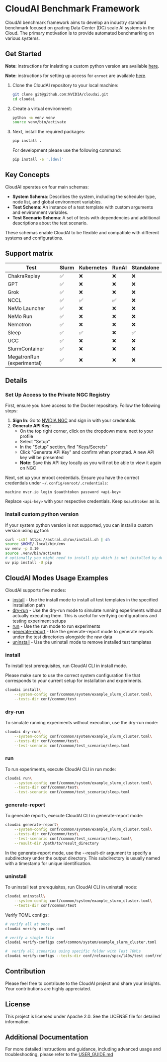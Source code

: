# CloudAI Benchmark Framework

CloudAI benchmark framework aims to develop an industry standard benchmark focused on grading Data Center (DC) scale AI systems in the Cloud. The primary motivation is to provide automated benchmarking on various systems.

## Get Started
**Note**: instructions for inslatting a custom python version are available [here](#install-custom-python-version).

**Note**: instructions for setting up access for `enroot` are available [here](#set-up-access-to-the-private-ngc-registry).

1. Clone the CloudAI repository to your local machine:
    ```bash
    git clone git@github.com:NVIDIA/cloudai.git
    cd cloudai
    ```

2. Create a virtual environment:
    ```bash
    python -m venv venv
    source venv/bin/activate
    ```

3. Next, install the required packages:
    ```bash
    pip install .
    ```

    For development please use the following command:
    ```bash
    pip install -e '.[dev]'  
    ```

## Key Concepts
CloudAI operates on four main schemas:

- **System Schema**: Describes the system, including the scheduler type, node list, and global environment variables.
- **Test Schema**: An instance of a test template with custom arguments and environment variables.
- **Test Scenario Schema**: A set of tests with dependencies and additional descriptions about the test scenario.

These schemas enable CloudAI to be flexible and compatible with different systems and configurations.


## Support matrix
|Test|Slurm|Kubernetes|RunAI|Standalone|
|---|---|---|---|---|
|ChakraReplay|✅|❌|❌|❌|
|GPT|✅|❌|❌|❌|
|Grok|✅|❌|❌|❌|
|NCCL|✅|✅|✅|❌|
|NeMo Launcher|✅|❌|❌|❌|
|NeMo Run|✅|❌|❌|❌|
|Nemotron|✅|❌|❌|❌|
|Sleep|✅|✅|❌|✅|
|UCC|✅|❌|❌|❌|
|SlurmContainer|✅|❌|❌|❌|
|MegatronRun (experimental)|✅|❌|❌|❌|

## Details
###  Set Up Access to the Private NGC Registry
First, ensure you have access to the Docker repository. Follow the following steps:

1. **Sign In**: Go to [NVIDIA NGC](https://ngc.nvidia.com/signin) and sign in with your credentials.
2. **Generate API Key**:
    - On the top right corner, click on the dropdown menu next to your profile
    - Select "Setup"
    - In the "Setup" section, find "Keys/Secrets"
    - Click "Generate API Key" and confirm when prompted. A new API key will be presented
    - **Note**: Save this API key locally as you will not be able to view it again on NGC

Next, set up your enroot credentials. Ensure you have the correct credentials under `~/.config/enroot/.credentials`:
```
machine nvcr.io login $oauthtoken password <api-key>
```
Replace `<api-key>` with your respective credentials. Keep `$oauthtoken` as is.


### Install custom python version
If your system python version is not supported, you can install a custom version using [uv](https://docs.astral.sh/uv/getting-started/installation/) tool:
```bash
curl -LsSf https://astral.sh/uv/install.sh | sh
source $HOME/.local/bin/env
uv venv -p 3.10
source .venv/bin/activate
# optionally you might need to install pip which is not installed by default:
uv pip install -U pip
```

## CloudAI Modes Usage Examples

CloudAI supports five modes:
- [install](#install) - Use the install mode to install all test templates in the specified installation path 
- [dry-run](#dry-run) - Use the dry-run mode to simulate running experiments without actually executing them. This is useful for verifying configurations and testing experiment setups
- [run](#run) - Use the run mode to run experiments
- [generate-report](#generate-report) - Use the generate-report mode to generate reports under the test directories alongside the raw data
- [uninstall](#uninstall) - Use the uninstall mode to remove installed test templates

### install

To install test prerequisites, run CloudAI CLI in install mode.

Please make sure to use the correct system configuration file that corresponds to your current setup for installation and experiments.
```bash
cloudai install\
    --system-config conf/common/system/example_slurm_cluster.toml\
    --tests-dir conf/common/test
```
### dry-run
To simulate running experiments without execution, use the dry-run mode:
```bash
cloudai dry-run\
    --system-config conf/common/system/example_slurm_cluster.toml\
    --tests-dir conf/common/test\
    --test-scenario conf/common/test_scenario/sleep.toml
```
### run
To run experiments, execute CloudAI CLI in run mode:
```bash
cloudai run\
    --system-config conf/common/system/example_slurm_cluster.toml\
    --tests-dir conf/common/test\
    --test-scenario conf/common/test_scenario/sleep.toml
```
### generate-report
To generate reports, execute CloudAI CLI in generate-report mode:
```bash
cloudai generate-report\
    --system-config conf/common/system/example_slurm_cluster.toml\
    --tests-dir conf/common/test\
    --test-scenario conf/common/test_scenario/sleep.toml\
    --result-dir /path/to/result_directory
```
In the generate-report mode, use the --result-dir argument to specify a subdirectory under the output directory.
This subdirectory is usually named with a timestamp for unique identification.
### uninstall
To uninstall test prerequisites, run CloudAI CLI in uninstall mode:
```bash
cloudai uninstall\
    --system-config conf/common/system/example_slurm_cluster.toml\
    --tests-dir conf/common/test
```
Verify TOML configs:
```bash
# verify all at once
cloudai verify-configs conf

# verify a single file
cloudai verify-configs conf/common/system/example_slurm_cluster.toml

#  verify all scenarios using specific folder with Test TOMLs
cloudai verify-configs --tests-dir conf/release/spcx/l40s/test conf/release/spcx/l40s/test_scenario
```

## Contribution
Please feel free to contribute to the CloudAI project and share your insights. Your contributions are highly appreciated.

## License
This project is licensed under Apache 2.0. See the LICENSE file for detailed information.

## Additional Documentation
For more detailed instructions and guidance, including advanced usage and troubleshooting, please refer to the [USER_GUIDE.md](./USER_GUIDE.md)
